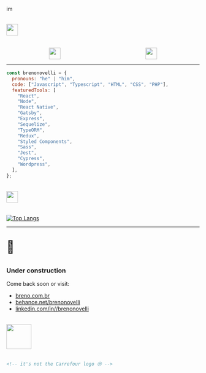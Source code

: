 <p>
  <img src="https://github.com/brenonovelli/brenonovelli/raw/master/assets/import.svg" height="16" alt="import * as benove" />
</p>

<p style="margin: 2rem auto">
  <img src="https://github.com/brenonovelli/brenonovelli/raw/master/assets/assets/b.profile.svg" height="30" />
</p>

<div style="display: flex; justify-content: space-around">
  <img src="https://github.com/brenonovelli/brenonovelli/raw/master/assets/assets/b.dev.svg" height="30" />
  <img src="https://github.com/brenonovelli/brenonovelli/raw/master/assets/assets/b.des.svg" height="30" />
</div>

---

```javascript
const brenonovelli = {
  pronouns: "he" | "him",
  code: ["Javascript", "Typescript", "HTML", "CSS", "PHP"],
  featuredTools: [
    "React",
    "Node",
    "React Native",
    "Gatsby",
    "Express",
    "Sequelize",
    "TypeORM",
    "Redux",
    "Styled Components",
    "Sass",
    "Jest",
    "Cypress",
    "Wordpress",
  ],
};
```

<p style="margin: 2rem auto">
  <img src="https://github.com/brenonovelli/brenonovelli/raw/master/assets/assets/b.stats.svg" height="30" />
</p>

[![Top Langs](https://github-readme-stats.vercel.app/api/top-langs/?username=brenonovelli&layout=compact)](https://www.linkedin.com/in/brenonovelli/)

---

<p style="font-size: 2rem">
  🚧
</p>

### Under construction

Come back soon or visit:

- [breno.com.br](https://www.breno.com.br)
- [behance.net/brenonovelli](https://www.behance.net/brenonovelli)
- [linkedin.com/in//brenonovelli](https://www.linkedin.com/in//brenonovelli)

<div style="margin: 2rem auto">
  <img src="https://github.com/brenonovelli/brenonovelli/raw/master/assets/assets/b.end.svg" height="65" />
</div>

```html
<!-- it's not the Carrefour logo 😒 -->
```

<!--
**brenonovelli/brenonovelli** is a ✨ _special_ ✨ repository because its `README.md` (this file) appears on your GitHub profile.

Here are some ideas to get you started:

- 🔭 I’m currently working on ...
- 🌱 I’m currently learning ...
- 👯 I’m looking to collaborate on ...
- 🤔 I’m looking for help with ...
- 💬 Ask me about ...
- 📫 How to reach me: ...
- 😄 Pronouns: ...
- ⚡ Fun fact: ...
-->
